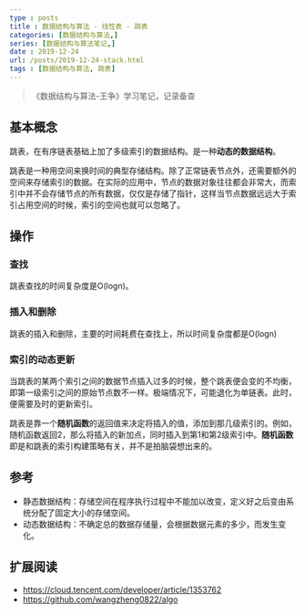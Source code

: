 ```yaml
---
type : posts
title : 数据结构与算法 - 线性表 - 跳表
categories: [数据结构与算法,] 
series: [数据结构与算法笔记,]
date : 2019-12-24
url: /posts/2019-12-24-stack.html 
tags : [数据结构与算法, 跳表]
---
```


> 《数据结构与算法-王争》学习笔记，记录备查

## 基本概念

跳表，在有序链表基础上加了多级索引的数据结构。是一种**动态的数据结构**。

跳表是一种用空间来换时间的典型存储结构。除了正常链表节点外，还需要额外的空间来存储索引的数据。在实际的应用中，节点的数据对象往往都会非常大，而索引中并不会存储节点的所有数据，仅仅是存储了指针，这样当节点数据远远大于索引占用空间的时候，索引的空间也就可以忽略了。

## 操作

### 查找

跳表查找的时间复杂度是O(logn)。

### 插入和删除 

跳表的插入和删除，主要的时间耗费在查找上，所以时间复杂度都是O(logn)

### 索引的动态更新 

当跳表的某两个索引之间的数据节点插入过多的时候，整个跳表便会变的不均衡，即第一级索引之间的原始节点数不一样。极端情况下，可能退化为单链表。此时，便需要及时的更新索引。

跳表是靠一个**随机函数**的返回值来决定将插入的值，添加到那几级索引的。例如，随机函数返回2，那么将插入的新加点，同时插入到第1和第2级索引中。**随机函数**即是和跳表的索引构建策略有关，并不是拍脑袋想出来的。


## 参考

- 静态数据结构：存储空间在程序执行过程中不能加以改变，定义好之后变由系统分配了固定大小的存储空间。
- 动态数据结构：不确定总的数据存储量，会根据数据元素的多少，而发生变化。

## 扩展阅读

- https://cloud.tencent.com/developer/article/1353762
- https://github.com/wangzheng0822/algo